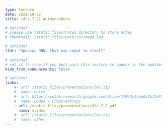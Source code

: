 ```yaml
---
type: lecture
date: 2021-10-22
title: (dlc-7.2) Autoencoders

# optional
# please use /static_files/notes directory to store notes
# thumbnail: /static_files/path/to/image.jpg

# optional
tldr: "Special DNNs that map input to itself"
  
# optional
# set it to true if you dont want this lecture to appear in the updates section
hide_from_announcments: false

# optional
links: 
    #- url: /static_files/presentations/lec.zip
    #  name: notes
    #- url: https://colab.research.google.com/drive/17M3Jy4ohm0sCht2xFYwbBLGitzjDWrTF?usp=sharing
    #  name: Codes - Cross-entropy
    - url: /static_files/presentations/dlc-7.2.pdf
      name: slides
    #- url: /static_files/presentations/lec.zip
    #  name: other
---
```

